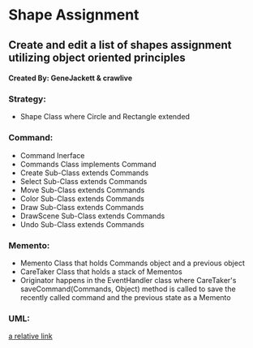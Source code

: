 # Shape Assignment
## Create and edit a list of shapes assignment utilizing object oriented principles
#### **Created By: GeneJackett & crawlive**

### **Strategy:** 
  - Shape Class where Circle and Rectangle extended


### **Command:**
  - Command Inerface
  - Commands Class implements Command
  - Create Sub-Class extends Commands
  - Select Sub-Class extends Commands
  - Move Sub-Class extends Commands
  - Color Sub-Class extends Commands
  - Draw Sub-Class extends Commands
  - DrawScene Sub-Class extends Commands
  - Undo Sub-Class extends Commands

### **Memento:**
  - Memento Class that holds Commands object and a previous object
  - CareTaker Class that holds a stack of Mementos
  - Originator happens in the EventHandler class where CareTaker's saveCommand(Commands, Object)
    method is called to save the recently called command and the previous state as a Memento

### **UML:**
[a relative link](Assignment3UML.png)
